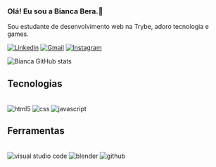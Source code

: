 ### Olá! Eu sou a Bianca Bera.👋
  Sou estudante de desenvolvimento web na Trybe, adoro tecnologia e games. 


[![Linkedin](https://img.shields.io/badge/LinkedIn-0077B5?style=for-the-badge&logo=linkedin&logoColor=white)](https://www.linkedin.com/in/bianca-bera-segala/) [![Gmail](https://img.shields.io/badge/Gmail-D14836?style=for-the-badge&logo=gmail&logoColor=white)](mailto:biancaberasegala@gmail.com) [![Instagram](https://img.shields.io/badge/Instagram-E4405F?style=for-the-badge&logo=instagram&logoColor=white)](https://www.instagram.com/arrobabiancas/)

![Bianca GitHub stats](https://github-readme-stats.vercel.app/api?username=biancabera&show_icons=true&theme=onedark)

## Tecnologias
<div style="display: inline-block"><br/>
  <img align="center" alt="html5" src="https://img.shields.io/badge/HTML5-E34F26?style=for-the-badge&logo=html5&logoColor=white"/>
  <img align="center" alt="css" src="https://img.shields.io/badge/CSS-239120?&style=for-the-badge&logo=css3&logoColor=white"/>
  <img align="center" alt="javascript" src="https://img.shields.io/badge/JavaScript-F7DF1E?style=for-the-badge&logo=javascript&logoColor=black"/>
  </div><br/>


  ## Ferramentas
<div style="display: inline-block"><br/>
  <img align="center" alt="visual studio code" src="https://img.shields.io/badge/Visual_Studio_Code-0078D4?style=for-the-badge&logo=visual%20studio%20code&logoColor=white"/>
  <img align="center" alt="blender" src="https://img.shields.io/badge/blender-%23F5792A.svg?style=for-the-badge&logo=blender&logoColor=white"/>
  <img align="center" alt="github" src="https://img.shields.io/badge/GitHub-100000?style=for-the-badge&logo=github&logoColor=white"/>
  </div><br/>
